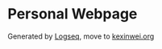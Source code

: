 # Personal Webpage 

Generated by [Logseq](https://logseq.com/), move to [kexinwei.org](https://kexinwei.org/)
